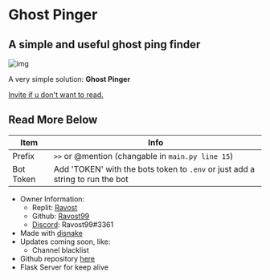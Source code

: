# Ghost Pinger
## A simple and useful ghost ping finder

![img](https://ravost.repl.co/uploads/pings.png)

A very simple solution: **Ghost Pinger**

[Invite if u don't want to read.](https://discord.com/oauth2/authorize?client_id=968995551678980126&permissions=412317199424&scope=bot)

## Read More Below

|Item|Info|
|-|-|
|Prefix|`>>` or @mention (changable in `main.py line 15`)|
|Bot Token|Add 'TOKEN' with the bots token to `.env` or just add a string to run the bot|

- Owner Information:
  - Replit: [Ravost](https://replit.com/@Ravost)
  - Github: [Ravost99](https://github.com/Ravost99)
  - [Discord](https://discord.com): Ravost99#3361
- Made with [disnake](https://github.com/DisnakeDev/disnake)
- Updates coming soon, like:
  - Channel blacklist
- Github repository [here](https://github.com/Ravost99/Ghost-Pinger)
- Flask Server for keep alive